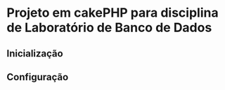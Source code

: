 # Projeto em cakePHP para disciplina de Laboratório de Banco de Dados



## Inicialização



## Configuração





